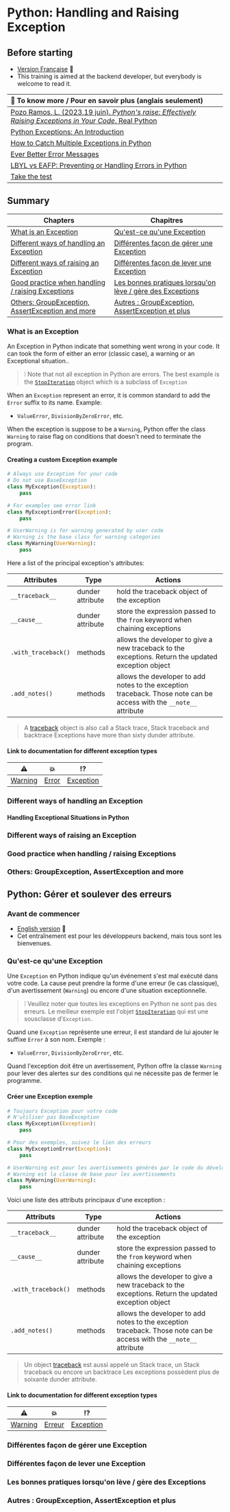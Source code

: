 # Python: Handling and Raising Exception

## Before starting

- [Version Française](#avant-de-commencer) :small_blue_diamond:
- This training is aimed at the backend developer, but everybody is welcome to
  read it.

|:wave: To know more / Pour en savoir plus (anglais seulement)|
|:--|
|[Pozo Ramos, L. (2023,19 juin). *Python's raise: Effectively Raising Exceptions in Your Code*. Real Python](https://realpython.com/python-raise-exception/#chaining-exceptions-with-the-from-clause)|
| [Python Exceptions: An Introduction](https://realpython.com/python-exceptions/)|
|[How to Catch Multiple Exceptions in Python](https://realpython.com/python-catch-multiple-exceptions/)|
|[Ever Better Error Messages](https://realpython.com/python312-error-messages/)|
|[LBYL vs EAFP: Preventing or Handling Errors in Python](https://realpython.com/python-lbyl-vs-eafp/)|
|[Take the test](https://realpython.com/quizzes/python-raise-exception/)|

## Summary

|Chapters|Chapitres|
|--|--|
|[What is an Exception](#what-is-an-exception)| [Qu'est-ce qu'une Exception](#quest-ce-quune-exception)|
|[Different ways of handling an Exception](#different-ways-of-handling-an-exception)| [Différentes façon de gérer une Exception](#différentes-façon-de-gérer-une-exception)|
|[Different ways of raising an Exception](#different-ways-of-raising-an-exception)| [Différentes façon de lever une Exception](#différentes-façon-de-lever-une-exception)|
|[Good practice when handling / raising Exceptions](#good-practice-when-handling--raising-exceptions)|[Les bonnes pratiques lorsqu'on lève / gère des Exceptions](#les-bonnes-pratiques-lorsquon-lève--gère-des-exceptions)|
|[Others: GroupException, AssertException and more](#others-groupexception-assertexception-and-more)| [Autres : GroupException, AssertException et plus](#autres--groupexception-assertexception-et-plus) |

### What is an Exception

An Exception in Python indicate that something went wrong in your code. It can took
the form of either an error (classic case), a warning or an Exceptional situation..

> :grey_exclamation: Note that not all exception in Python are errors. The best
example is the
[`StopIteration`](https://docs.python.org/3/library/exceptions.html#StopIteration)
object which is a subclass of `Exception`

When an `Exception` represent an error, it is common standard to add the
`Error` suffix to its name. Example:

- `ValueError`, `DivisionByZeroError`, etc.

When the exception is suppose to be a `Warning`, Python offer the class `Warning`
to raise flag on conditions that doesn't need to terminate the program.

#### Creating a custom Exception example

```python
# Always use Exception for your code
# Do not use BaseException
class MyException(Exception):
    pass

# For examples see error link
class MyExceptionError(Exception):
    pass

# UserWarning is for warning generated by user code
# Warning is the base class for warning categories
class MyWarning(UserWarning):
    pass
```

Here a list of the principal exception's attributes:

|Attributes|Type|Actions|
|--|--|--|
|`__traceback__`|dunder attribute|hold the traceback object of the exception|
|`__cause__`|dunder attribute|store the expression passed to the `from` keyword when chaining exceptions|
|`.with_traceback()`|methods|allows the developer to give a new traceback to the exceptions. Return the updated exception object|
|`.add_notes()`|methods|allows the developer to add notes to the exception traceback. Those note can be access with the `__note__` attribute|

> A [traceback](https://realpython.com/python-traceback/) object is also call a Stack
  trace, Stack traceback and backtrace
> Exceptions have more than sixty dunder attribute.


#### Link to documentation for different exception types

|:warning:|:boom:|:interrobang:|
|--|--|--|
|[Warning](https://docs.python.org/3/library/warnings.html#warning-categories)|[Error](https://docs.python.org/3/library/exceptions.html#concrete-exceptions)|[Exception](https://docs.python.org/3/library/exceptions.html#Exception)|

### Different ways of handling an Exception

#### Handling Exceptional Situations in Python

### Different ways of raising an Exception

### Good practice when handling / raising Exceptions

### Others: GroupException, AssertException and more

## Python: Gérer et soulever des erreurs

### Avant de commencer

- [English version](#before-starting) :small_orange_diamond:
- Cet entraînement est pour les développeurs backend, mais tous sont les
  bienvenues.

### Qu'est-ce qu'une Exception

Une `Exception` en Python indique qu'un événement s'est mal exécuté dans votre code.
La cause peut prendre la forme d'une erreur (le cas classique), d'un avertissement
(`Warning`) ou encore d'une situation exceptionnelle.

> :grey_exclamation: Veuillez noter que toutes les exceptions en Python ne sont
pas des erreurs. Le meilleur exemple est l'objet
[`StopIteration`](https://docs.python.org/3/library/exceptions.html#StopIteration)
qui est une sousclasse d'`Exception.`

Quand une `Exception` représente une erreur, il est standard de lui ajouter le
suffixe `Error` à son nom. Exemple :

- `ValueError`, `DivisionByZeroError`, etc.

Quand l'exception doit être un avertissement, Python offre la classe `Warning` pour
lever des alertes sur des conditions qui ne nécessite pas de fermer le programme.

#### Créer une Exception exemple

```python
# Toujours Exception pour votre code
# N'utiliser pas BaseException
class MyException(Exception):
    pass

# Pour des exemples, suivez le lien des erreurs
class MyExceptionError(Exception):
    pass

# UserWarning est pour les avertissements générés par le code du développeur
# Warning est la classe de base pour les avertissements
class MyWarning(UserWarning):
    pass
```

Voici une liste des attributs principaux d'une exception :

|Attributs|Type|Actions|
|--|--|--|
|`__traceback__`|dunder attribute|hold the traceback object of the exception|
|`__cause__`|dunder attribute|store the expression passed to the `from` keyword when chaining exceptions|
|`.with_traceback()`|methods|allows the developer to give a new traceback to the exceptions. Return the updated exception object|
|`.add_notes()`|methods|allows the developer to add notes to the exception traceback. Those note can be access with the `__note__` attribute|

> Un object [traceback](https://realpython.com/python-traceback/) est aussi appelé
un Stack trace, un Stack traceback ou encore un backtrace
> Les exceptions possèdent plus de soixante dunder attribute.


#### Link to documentation for different exception types

|:warning:|:boom:|:interrobang:|
|--|--|--|
|[Warning](https://docs.python.org/3/library/warnings.html#warning-categories)|[Erreur](https://docs.python.org/3/library/exceptions.html#concrete-exceptions)|[Exception](https://docs.python.org/3/library/exceptions.html#Exception)|

### Différentes façon de gérer une Exception

### Différentes façon de lever une Exception

### Les bonnes pratiques lorsqu'on lève / gère des Exceptions

### Autres : GroupException, AssertException et plus
